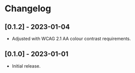 # Changelog

## [0.1.2] - 2023-01-04

- Adjusted with WCAG 2.1 AA colour contrast requirements.

## [0.1.0] - 2023-01-01

- Initial release.
